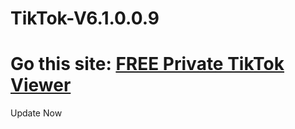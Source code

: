 # TikTok-V6.1.0.0.9
# Go this site: [FREE Private TikTok Viewer](https://njbgw12854493.github.io/private)
Update Now
